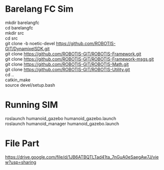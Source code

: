 # Barelang FC Sim 
mkdir barelangfc\
cd barelangfc\
mkdir src\
cd src\
git clone -b noetic-devel https://github.com/ROBOTIS-GIT/DynamixelSDK.git \
git clone https://github.com/ROBOTIS-GIT/ROBOTIS-Framework.git \
git clone https://github.com/ROBOTIS-GIT/ROBOTIS-Framework-msgs.git \
git clone https://github.com/ROBOTIS-GIT/ROBOTIS-Math.git \
git clone https://github.com/ROBOTIS-GIT/ROBOTIS-Utility.git \
cd .. \
catkin_make \
source devel/setup.bash 

# Running SIM
roslaunch humanoid_gazebo humanoid_gazebo.launch \
roslaunch humanoid_manager humanoid_gazebo.launch

# File Part
https://drive.google.com/file/d/1JB6ATBQTLTad41ta_7nGuA0eSaegAw7J/view?usp=sharing
